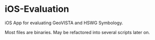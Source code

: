 iOS-Evaluation
==============

iOS App for evaluating GeoVISTA and HSWG Symbology.

Most files are binaries. May be refactored into several scripts later on.
